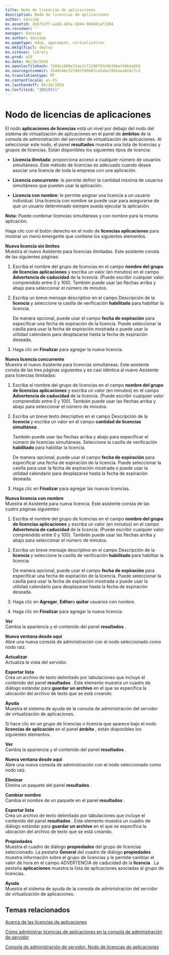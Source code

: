 ```yaml
---
title: Nodo de licencias de aplicaciones
description: Nodo de licencias de aplicaciones
author: dansimp
ms.assetid: 2b8752ff-aa56-483e-b844-966941af2d94
ms.reviewer: ''
manager: dansimp
ms.author: dansimp
ms.pagetype: mdop, appcompat, virtualization
ms.mktglfcycl: deploy
ms.sitesec: library
ms.prod: w10
ms.date: 06/16/2016
ms.openlocfilehash: 720de1860e72ae2c71298f93e9b346afd66da569
ms.sourcegitcommit: 354664bc527d93f80687cd2eba70d1eea024c7c3
ms.translationtype: MT
ms.contentlocale: es-ES
ms.lasthandoff: 06/26/2020
ms.locfileid: "10819511"
---
```

# Nodo de licencias de aplicaciones


El nodo **aplicaciones de licencias** está un nivel por debajo del nodo del sistema de virtualización de aplicaciones en el panel de **ámbitos** de la consola de administración del servidor de virtualización de aplicaciones. Al seleccionar este nodo, el panel **resultados** muestra una lista de licencias y grupos de licencias. Están disponibles los siguientes tipos de licencia:

-   **Licencia ilimitada**: proporciona acceso a cualquier número de usuarios simultáneos. Este método de licencias es adecuado cuando desea asociar una licencia de toda la empresa con una aplicación.

-   **Licencia concurrente**: le permite definir la cantidad máxima de usuarios simultáneos que pueden usar la aplicación.

-   **Licencia con nombre**: le permite asignar una licencia a un usuario individual. Una licencia con nombre se puede usar para asegurarse de que un usuario determinado siempre pueda ejecutar la aplicación.

**Nota:**  Puede combinar licencias simultáneas y con nombre para la misma aplicación.

 

Haga clic con el botón derecho en el nodo de **licencias aplicaciones** para mostrar un menú emergente que contiene los siguientes elementos.

<a href="" id="new-unlimited-license"></a>**Nueva licencia sin límites**  
Muestra el nuevo Asistente para licencias ilimitadas. Este asistente consta de las siguientes páginas:

1.  Escriba el nombre del grupo de licencias en el campo **nombre del grupo de licencias aplicaciones** y escriba un valor (en minutos) en el campo **Advertencia de caducidad** de la licencia. (Puede escribir cualquier valor comprendido entre 0 y 100). También puede usar las flechas arriba y abajo para seleccionar el número de minutos.

2.  Escriba un breve mensaje descriptivo en el campo Descripción de la **licencia** y seleccione la casilla de verificación **habilitado** para habilitar la licencia.

    De manera opcional, puede usar el campo **fecha de expiración** para especificar una fecha de expiración de la licencia. Puede seleccionar la casilla para usar la fecha de expiración mostrada o puede usar la utilidad calendario para desplazarse hasta la fecha de expiración deseada.

3.  Haga clic en **Finalizar** para agregar la nueva licencia.

<a href="" id="new-concurrent-license"></a>**Nueva licencia concurrente**  
Muestra el nuevo Asistente para licencias simultáneas. Este asistente consta de las tres páginas siguientes y es casi idéntica al nuevo Asistente para licencias ilimitadas:

1.  Escriba el nombre del grupo de licencias en el campo **nombre del grupo de licencias aplicaciones** y escriba un valor (en minutos) en el campo **Advertencia de caducidad** de la licencia. (Puede escribir cualquier valor comprendido entre 0 y 100). También puede usar las flechas arriba y abajo para seleccionar el número de minutos.

2.  Escriba un breve texto descriptivo en el campo Descripción de la **licencia** y escriba un valor en el campo **cantidad de licencias simultánea** .

    También puede usar las flechas arriba y abajo para especificar el número de licencias simultáneas. Seleccione la casilla de verificación **habilitado** para habilitar la licencia.

    De manera opcional, puede usar el campo **fecha de expiración** para especificar una fecha de expiración de la licencia. Puede seleccionar la casilla para usar la fecha de expiración mostrada o puede usar la utilidad calendario para desplazarse hasta la fecha de expiración deseada.

3.  Haga clic en **Finalizar** para agregar las nuevas licencias.

<a href="" id="new-named-license"></a>**Nueva licencia con nombre**  
Muestra el Asistente para nueva licencia. Este asistente consta de las cuatro páginas siguientes:

1.  Escriba el nombre del grupo de licencias en el campo **nombre del grupo de licencias aplicaciones** y escriba un valor (en minutos) en el campo **Advertencia de caducidad** de la licencia. (Puede escribir cualquier valor comprendido entre 0 y 100). También puede usar las flechas arriba y abajo para seleccionar el número de minutos.

2.  Escriba un breve mensaje descriptivo en el campo Descripción de la **licencia** y seleccione la casilla de verificación **habilitado** para habilitar la licencia.

    De manera opcional, puede usar el campo **fecha de expiración** para especificar una fecha de expiración de la licencia. Puede seleccionar la casilla para usar la fecha de expiración mostrada o puede usar la utilidad calendario para desplazarse hasta la fecha de expiración deseada.

3.  Haga clic en **Agregar**, **Editar**o **quitar** usuarios con nombre.

4.  Haga clic en **Finalizar** para agregar la nueva licencia.

<a href="" id="view"></a>**Ver**  
Cambia la apariencia y el contenido del panel **resultados** .

<a href="" id="new-window-from-here"></a>**Nueva ventana desde aquí**  
Abre una nueva consola de administración con el nodo seleccionado como nodo raíz.

<a href="" id="refresh"></a>**Actualizar**  
Actualiza la vista del servidor.

<a href="" id="export-list"></a>**Exportar lista**  
Crea un archivo de texto delimitado por tabulaciones que incluye el contenido del panel **resultados** . Este elemento muestra un cuadro de diálogo estándar para **guardar un archivo** en el que se especifica la ubicación del archivo de texto que se está creando.

<a href="" id="help"></a>**Ayuda**  
Muestra el sistema de ayuda de la consola de administración del servidor de virtualización de aplicaciones.

Si hace clic en un grupo de licencias o licencia que aparece bajo el nodo **licencias de aplicación** en el panel **ámbito** , están disponibles los siguientes elementos.

<a href="" id="view"></a>**Ver**  
Cambia la apariencia y el contenido del panel **resultados** .

<a href="" id="new-window-from-here"></a>**Nueva ventana desde aquí**  
Abre una nueva consola de administración con el nodo seleccionado como nodo raíz.

<a href="" id="delete"></a>**Eliminar**  
Elimina un paquete del panel **resultados** .

<a href="" id="rename"></a>**Cambiar nombre**  
Cambia el nombre de un paquete en el panel **resultados** .

<a href="" id="export-list"></a>**Exportar lista**  
Crea un archivo de texto delimitado por tabulaciones que incluye el contenido del panel **resultados** . Este elemento muestra un cuadro de diálogo estándar para **guardar un archivo** en el que se especifica la ubicación del archivo de texto que se está creando.

<a href="" id="properties"></a>**Propiedades**  
Muestra el cuadro de diálogo **propiedades** del grupo de licencias seleccionado. La pestaña **General** del cuadro de diálogo **propiedades** muestra información sobre el grupo de licencias y le permite cambiar el valor de hora en el campo ADVERTENCIA de caducidad de la **licencia** . La pestaña **aplicaciones** muestra la lista de aplicaciones asociadas al grupo de licencias.

<a href="" id="help"></a>**Ayuda**  
Muestra el sistema de ayuda de la consola de administración del servidor de virtualización de aplicaciones.

## Temas relacionados


[Acerca de las licencias de aplicaciones](about-application-licensing.md)

[Cómo administrar licencias de aplicaciones en la consola de administración de servidor](how-to-manage-application-licenses-in-the-server-management-console.md)

[Consola de administración de servidor: Nodo de licencias de aplicaciones](server-management-console-application-licenses-node.md)

 

 






